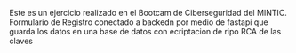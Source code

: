 Este es un ejercicio realizado en el Bootcam de Ciberseguridad del MINTIC.
Formulario de Registro conectado a backedn por medio de fastapi que guarda los datos en una base de datos con ecriptacion de ripo RCA de las claves
